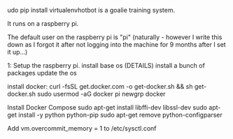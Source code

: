 udo pip install virtualenvhotbot is a goalie training system.

It runs on a raspberry pi.

The default user on the raspberry pi is "pi" 
(naturally - however I write this down as I forgot it after not logging into the machine for 9 months after I set it up...)

1: Setup the raspberry pi.
install base os
(DETAILS)
install a bunch of packages
update the os

install docker:
curl -fsSL get.docker.com -o get-docker.sh && sh get-docker.sh
sudo usermod -aG docker pi
newgrp docker

Install Docker Compose
sudo apt-get install libffi-dev libssl-dev
sudo apt-get install -y python python-pip
sudo apt-get remove python-configparser

Add vm.overcommit_memory = 1 to /etc/sysctl.conf
